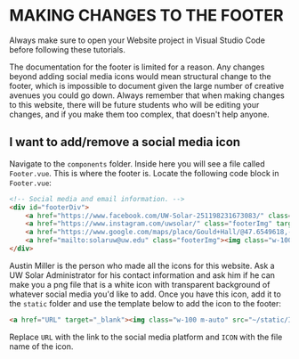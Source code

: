 # MAKING CHANGES TO THE FOOTER

Always make sure to open your Website project in Visual Studio Code before following these tutorials.

The documentation for the footer is limited for a reason. Any changes beyond adding social media icons would mean structural change to the footer, which is impossible to document given the large number of creative avenues you could go down. Always remember that when making changes to this website, there will be future students who will be editing your changes, and if you make them too complex, that doesn't help anyone.

## I want to add/remove a social media icon

Navigate to the `components` folder. Inside here you will see a file called `Footer.vue`. This is where the footer is. Locate the following code block in `Footer.vue`:

```html
<!-- Social media and email information. -->
<div id="footerDiv">
    <a href="https://www.facebook.com/UW-Solar-251198231673083/" class="footerImg" target="_blank"><img class="w-100 m-auto" src="~/static/facebook.png"></a>
    <a href="https://www.instagram.com/uwsolar/" class="footerImg" target="_blank"><img class="w-100 m-auto" src="~/static/instagram.png"></a>
    <a href="https://www.google.com/maps/place/Gould+Hall/@47.6549618,-122.3149216,490m/data=!3m2!1e3!4b1!4m5!3m4!1s0x549014f2574c64b3:0xa7800607c2811e5e!8m2!3d47.6549618!4d-122.3127329" class="footerImg" target="_blank"><img class="w-100 m-auto" src="~/static/map.png"></a>
    <a href="mailto:solaruw@uw.edu" class="footerImg"><img class="w-100 m-auto" src="~/static/email.png"></a>
</div>
```

Austin Miller is the person who made all the icons for this website. Ask a UW Solar Administrator for his contact information and ask him if he can make you a png file that is a white icon with transparent background of whatever social media you'd like to add. Once you have this icon, add it to the `static` folder and use the template below to add the icon to the footer:

```html
<a href="URL" target="_blank"><img class="w-100 m-auto" src="~/static/ICON.png"></a>
```

Replace `URL` with the link to the social media platform and `ICON` with the file name of the icon.